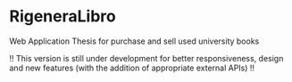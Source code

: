 # RigeneraLibro
Web Application Thesis for purchase and sell used university books

!! This version is still under development for better responsiveness, design and new features (with the addition of appropriate external APIs) !!
